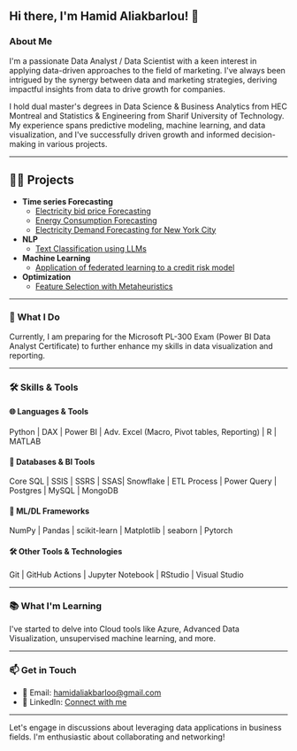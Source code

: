 ## Hi there, I'm Hamid Aliakbarlou! 👋

### About Me
I'm a passionate Data Analyst / Data Scientist with a keen interest in applying data-driven approaches to the field of marketing. I've always been intrigued by the synergy between data and marketing strategies, deriving impactful insights from data to drive growth for companies.

I hold dual master's degrees in Data Science & Business Analytics from HEC Montreal and Statistics & Engineering from Sharif University of Technology. My experience spans predictive modeling, machine learning, and data visualization, and I've successfully driven growth and informed decision-making in various projects.

---
<h2>👨‍💻 Projects</h2>

- <b>Time series Forecasting</b>
  - [Electricity bid price Forecasting](https://github.com/HamidAliakbarlou/TimeSeries_ElectricityDemand_Forecasting)
  - [Energy Consumption Forecasting](https://github.com/HamidAliakbarlou/Predicting_EnergyConsumption_MachineLearning)
  - [Electricity Demand Forecasting for New York City](https://github.com/HamidAliakbarlou/TimeSeries_ElectricityDemand_Forecasting)
- <b>NLP</b>
  - [Text Classification using LLMs](https://github.com/HamidAliakbarlou/NLP-SemanticAnalysis-LLM-BERT)
- <b>Machine Learning</b>
  - [Application of federated learning to a credit risk model](https://github.com/HamidAliakbarlou/Federated-Learning)
- <b>Optimization </b>
  - [Feature Selection with Metaheuristics](https://github.com/HamidAliakbarlou/FeatureSelection-with-Metaheuristics)


 ---
   
### 🚀 What I Do
Currently, I am preparing for the Microsoft PL-300 Exam (Power BI Data Analyst Certificate) to further enhance my skills in data visualization and reporting.

---

### 🛠️ Skills & Tools

#### 🌐 Languages & Tools
Python | DAX | Power BI | Adv. Excel (Macro, Pivot tables, Reporting) | R | MATLAB

#### 💾 Databases & BI Tools
Core SQL | SSIS | SSRS | SSAS| Snowflake | ETL Process | Power Query | Postgres | MySQL | MongoDB

#### 🧠 ML/DL Frameworks
NumPy | Pandas | scikit-learn | Matplotlib | seaborn | Pytorch


#### 🛠️ Other Tools & Technologies
Git | GitHub Actions | Jupyter Notebook | RStudio | Visual Studio


---

### 📚 What I'm Learning
I've started to delve into Cloud tools like Azure, Advanced Data Visualization, unsupervised machine learning, and more.

---

### 📫 Get in Touch
- 📧 Email: [hamidaliakbarloo@gmail.com](mailto:hamidaliakbarloo@gmail.com)  
- 📱 LinkedIn: [Connect with me](https://www.linkedin.com/in/hamid-aliakbarlou/)  

---

Let's engage in discussions about leveraging data applications in business fields. I'm enthusiastic about collaborating and networking!
